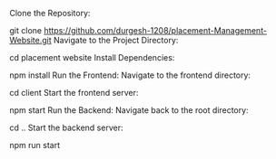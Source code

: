 Clone the Repository:

git clone https://github.com/durgesh-1208/placement-Management-Website.git
Navigate to the Project Directory:

cd placement website
Install Dependencies:

npm install
Run the Frontend:
Navigate to the frontend directory:

cd client
Start the frontend server:

npm start
Run the Backend:
Navigate back to the root directory:

cd ..
Start the backend server:

npm run start
